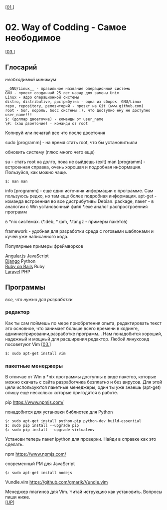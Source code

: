 <!--
File          : 02.md

Created       : Sun 05 Jul 2015 23:15:17
Last Modified : Sat 11 Jul 2015 13:10:23
Maintainer    : sharlaran
-->


\[[01.](./01.md)\]
# 02. Way of Codding - Самое неободимое #
\[[03.](./03.md)\]

## Глосарий ##
_необходимый минимум_

    __GNU/Linux__ - правильное название операционной системы
    GNU - проект созданный 25 лет назад для замены Unix
    Linux - ядро операционной системы
    distro, distributive, дистрибутив - одна из сборок  GNU/Linux
    repo, repository, репозиторий - проэкт на Git (www.github.com)
    root - бог, король, босс системы :). что доступно ему не доступно  user_name!!!
    $: (доллар двоеточие) - команды от user_name
    \#: (хаш двоеточие) - команды от root 

Копируй или печатай все что после двоеточия 

sudo [programm] - на время стать root, что бы установитьили

обновить систему (плюс много чего еще)

su - стать root на долго, пока не выйдешь (exit)
man [programm] - встроенная справка, очень хорошая и
подробная информация. Пользуйся, как можно чаще.


    $: man man

info [programm] - еще один источник информации о программе. Сам пользуюсь редко,
но там еще более подробная информация.
apt-get - команда встроенная во все дистрибутивы Debian.
package, пакет - в аналогии с Win установочный файл *.exe аналог распростроенния программ

 в \*nix системах. (\*.deb, \*.rpm, \*.tar.gz - примеры пакетов)


framework -  удобная для разработки среда с готовыми шаблонами и кучей уже написанного кода.

Популярные примеры фреймворков

[Angular.js](https://angularjs.org/) JavaScript  
[Django](https://www.djangoproject.com/) Python  
[Ruby on Rails](http://rubyonrails.org/) Ruby  
[Laravel](http://laravel.com/) PHP  


## Программы ##
_все, что нужно для разработки_

### редактор ###
Как ты сам поймешь по мере приобретения опыта, редактировать текст это основное,
что занимает больше всего времени в кодинге, администрировании,разработке
программ...   Нам понадобится хороший, надежный и мощный для расширения
редактор. Любой линуксоид посоветуют Vim \[[03.](./03.md)\]

    $: sudo apt-get install vim


### пакетные менеджеры ###

В отличае от Win в *nix программы доступны в виде пакетов, которые можно скачать
с сайта разработчика безплатно и без вирусов. Для этой цели используются
пакетные менеджеры, один ты уже знаешь (apt-get) опишу еще несколько которые
пригодятся в работе.


pip https://www.npmjs.com/

понадобится для установки библиотек  для Python

    $: sudo apt-get install python-pip python-dev build-essential
    $: sudo pip install --upgrade pip
    $: sudo pip install --upgrade virtualenv

Установи теперь пакет ipython для проверки. Найди в справке как это сделать.

npm https://www.npmjs.com/

современный PM для JavaScript

    $: sudo apt-get install nodejs

Vundle.vim https://github.com/gmarik/Vundle.vim

Менеджер плагинов для Vim. Читай иструкцию как установить. Вопросы пиши ниже.  
\[[UP](./02.md)\]
